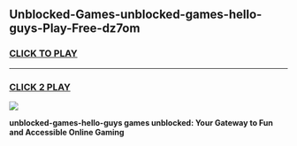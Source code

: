 
## Unblocked-Games-unblocked-games-hello-guys-Play-Free-dz7om
<h3>
<a href="https://premium76.site?title=unblocked-games-hello-guys&ref=17A">CLICK TO PLAY</a></h3>
<hr>

<h3>
<a href="https://premium76.site?title=unblocked-games-hello-guys&ref=17A">CLICK 2 PLAY</a>
  
</h3>

<a href="https://premium76.site?title=unblocked-games-hello-guys&ref=17A"><img src="https://clearcache.store/games.png"></a>


**unblocked-games-hello-guys games unblocked: Your Gateway to Fun and Accessible Online Gaming**
